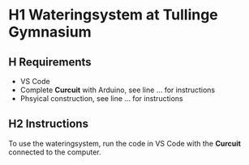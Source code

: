 # H1 Wateringsystem at Tullinge Gymnasium

## H Requirements
* VS Code
* Complete **Curcuit** with Arduino, see line ... for instructions
* Phsyical construction, see line ... for instructions

## H2 Instructions
To use the wateringsystem, run the code in VS Code with the **Curcuit** connected to the computer.
